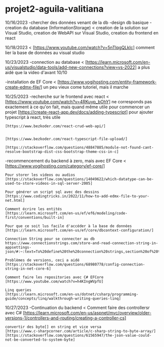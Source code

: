 # projet2-aguila-valitiana

10/16/2023
  -chercher des données venant de la db
  -design db basique
  -creation du database (InformationStorage)
  <
    creation de la solution sur Visual Studio,
    creation de WebAPI sur Visual Studio,
    creation du frontend en react
  >
10/18/2023
  <
    [https://www.youtube.com/watch?v=5nTlqgQLkIc]
    comment lier la base de données au visual studio
  >

10/23/2023
  -connection au database
  <
    [https://learn.microsoft.com/en-us/visualstudio/data-tools/add-new-connections?view=vs-2022]
    a plus aidé que la video d'avant 10/10
  >
  -installation de EF Core
  <
    [https://www.yogihosting.com/entity-framework-create-edmx-file/]
    un peu vieux come tutoriel, mais il marche
  >

10/25/2023
  -recherche sur le frontend avec react
  <
    [https://www.youtube.com/watch?v=4RKuyp_bOhY]
      ne corresponds pas exactement à ce qu'on fait, mais quand même utile pour commencer un projet
    [https://create-react-app.dev/docs/adding-typescript]
      pour ajouter typescript à react, très utile


      
    [https://www.bezkoder.com/react-crud-web-api/]

      
    [https://www.bezkoder.com/react-typescript-file-upload/]
      
    [https://stackoverflow.com/questions/48847885/module-not-found-cant-resolve-bootstrap-dist-css-bootstrap-theme-css-in-c]
  >

  -recommencement du backend à zero, mais avec EF Core
  <
    [https://www.yogihosting.com/category/ef-core/]

    Pour storer les videos ou audios
    [https://stackoverflow.com/questions/14049622/which-datatype-can-be-used-to-store-videos-in-sql-server-2005]

    Pour générer un script sql avec des dessins
    [https://www.codingtricks.in/2022/11/how-to-add-edmx-file-to-your-net.html]

    Comment écrire les entités
    [https://learn.microsoft.com/en-us/ef/ef6/modeling/code-first/conventions/built-in]

    Pour que ce soit lus facile d'accéder à la base de données
    [https://learn.microsoft.com/en-us/ef/core/dbcontext-configuration/]

    Connection String pour se connecter au db
    https://www.connectionstrings.com/store-and-read-connection-string-in-appsettings-json/#:~:text=To%20define%20the%20connection%20strings,section%20of%20the%20JSON%20structure.&text=Now%20we%20can%20read%20it,Extensions.

    Problèmes de versions, ceci a aidé
    [https://stackoverflow.com/questions/68980778/config-connection-string-in-net-core-6]

    Comment faire les repositories avec C# EFCore
    [https://www.youtube.com/watch?v=h4KIngWVpfU]

    Linq queries
    [https://learn.microsoft.com/en-us/dotnet/csharp/programming-guide/concepts/linq/walkthrough-writing-queries-linq]
  >

10/27/2023
  -Continuation du backend
  <
    Comment faire des controllersr avec C#
    [https://learn.microsoft.com/en-us/aspnet/mvc/overview/older-versions-1/controllers-and-routing/creating-a-controller-cs]

    convertir des byte[] en string et vice versa
    [https://www.c-sharpcorner.com/article/c-sharp-string-to-byte-array/]
    [https://stackoverflow.com/questions/61565947/the-json-value-could-not-be-converted-to-system-byte]
  >
